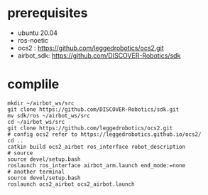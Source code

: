 # prerequisites
- ubuntu 20.04
- ros-noetic
- ocs2 : https://github.com/leggedrobotics/ocs2.git
- airbot_sdk: https://github.com/DISCOVER-Robotics/sdk

# complile
```
mkdir ~/airbot_ws/src
git clone https://github.com/DISCOVER-Robotics/sdk.git
mv sdk/ros ~/airbot_ws/src
cd ~/airbot_ws/src
git clone https://github.com/leggedrobotics/ocs2.git
# config ocs2 refer to https://leggedrobotics.github.io/ocs2/
cd ..
catkin build ocs2_airbot ros_interface robot_description
# source
source devel/setup.bash
roslaunch ros_interface airbot_arm.launch end_mode:=none
# another terminal
source devel/setup.bash
roslaunch ocs2_airbot ocs2_airbot.launch 
```
